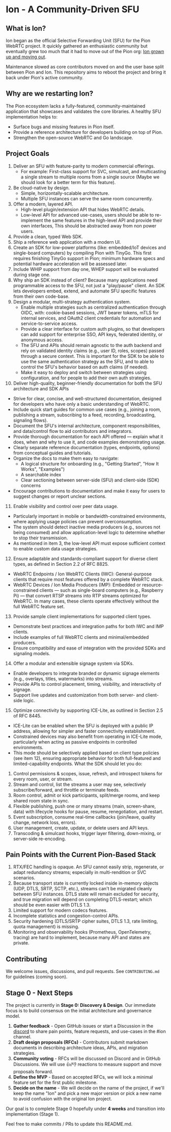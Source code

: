 # Ion - A Community-Driven SFU

## What is Ion?

Ion began as the official Selective Forwarding Unit (SFU) for the Pion WebRTC project. It quickly gathered an enthusiastic community but eventually grew too much that it had to move out of the Pion org: [Ion grown up and moving out](https://pion.ly/blog/ion-grown-up-and-moving-out/).

Maintenance slowed as core contributors moved on and the user base split between Pion and Ion. This repository aims to reboot the project and bring it back under Pion's active community.

## Why are we restarting Ion?

The Pion ecosystem lacks a fully-featured, community-maintained application that showcases and validates the core libraries. A healthy SFU implementation helps to:

* Surface bugs and missing features in Pion itself.
* Provide a reference architecture for developers building on top of Pion.
* Strengthen the open-source WebRTC and Go landscape.

## Project Goals

1. Deliver an SFU with feature-parity to modern commercial offerings.
   * For example: First-class support for SVC, simulcast, and multicasting a single stream to multiple rooms from a single source (Maybe we should look for a better term for this feature).
2. Be cloud-native by design.
   * Simple, horizontally-scalable architecture.
   * Multiple SFU instances can serve the same room concurrently.
3. Offer a modern, layered API.
   * High-level plugin/extension API that hides WebRTC details.
   * Low-level API for advanced use-cases, users should be able to re-implement the same features in the high-level API and provide their own interfaces, This should be abstracted away from non power users.
4. Provide a clean, typed Web SDK.
5. Ship a reference web application with a modern UI.
6. Create an SDK for low-power platforms (like: embedded/IoT devices and single-board computers) by compiling Pion with TinyGo. This first requires finishing TinyGo support in Pion; minimum hardware specs and potential hardware acceleration will be assessed later.
7. Include WHIP support from day one, WHEP support will be evaluated during stage one.
8. Why ship an SDK instead of client?
Because many applications need programmable access to the SFU, not just a "play/pause" client. An SDK lets developers embed, extend, and automate SFU specific features from their own code-base.
9. Design a modular, multi-strategy authentication system.
   * Enable multiple strategies such as centralized authentication through OIDC, with: cookie-based sessions, JWT bearer tokens, mTLS for internal services, and OAuth2 client credentials for automation and service-to-service access.
   * Provide a clear interface for custom auth plugins, so that developers can add support for enterprise SSO, API keys, federated identity, or anonymous access.
   * The SFU and APIs should remain agnostic to the auth backend and rely on validated identity claims (e.g., user ID, roles, scopes) passed through a secure context. This is important for the SDK to be able to use the same authentication strategy as the SFU, and to able to control the SFU's behavior based on auth claims (if needed).
   * Make it easy to deploy and switch between strategies using configuration, and for people to add their own auth strategies.
10. Deliver high-quality, beginner-friendly documentation for both the SFU architecture and SDK APIs
   * Strive for clear, concise, and well-structured documentation, designed for developers who have only a basic understanding of WebRTC.
   * Include quick start guides for common use cases (e.g., joining a room, publishing a stream, subscribing to a feed, recording, broadcasting, signaling flows).
   * Document the SFU's internal architecture, component responsibilities, and data/control flow to aid contributors and integrators.
   * Provide thorough documentation for each API offered — explain what it does, when and why to use it, and code examples demonstrating usage.
   * Clearly separate reference documentation (types, endpoints, options) from conceptual guides and tutorials.
   * Organize the docs to make them easy to navigate:
      * A logical structure for onboarding (e.g., "Getting Started", "How It Works", "Examples")
      * A searchable index
      * Clear sectioning between server-side (SFU) and client-side (SDK) concerns
   * Encourage contributions to documentation and make it easy for users to suggest changes or report unclear sections.
11. Enable visibility and control over peer data usage.
   * Particularly important in mobile or bandwidth-constrained environments, where applying usage policies can prevent overconsumption.
   * The system should detect inactive media producers (e.g., sources not being consumed) and allow application-level logic to determine whether to stop their transmission.
   * As mentioned in item 3, the low-level API must expose sufficient context to enable custom data usage strategies.
12. Ensure adaptable and standards-compliant support for diverse client types, as defined in Section 2.2 of RFC 8825.
   * WebRTC Endpoints / Ion WebRTC Clients (IWC): General-purpose clients that require most features offered by a complete WebRTC stack.
   * WebRTC Devices / Ion Media Producers (IMP): Embedded or resource-constrained clients — such as single-board computers (e.g., Raspberry Pi) — that convert RTSP streams into RTP streams optimized for WebRTC. In many cases, these clients operate effectively without the full WebRTC feature set.
13. Provide sample client implementations for supported client types.
   * Demonstrate best practices and integration paths for both IWC and IMP clients.
   * Include examples of full WebRTC clients and minimal/embedded producers.
   * Ensure compatibility and ease of integration with the provided SDKs and signaling models.
14. Offer a modular and extensible signage system via SDKs.
   * Enable developers to integrate branded or dynamic signage elements (e.g., overlays, titles, watermarks) into streams.
   * Provide APIs to control placement, timing, visibility, and interactivity of signage.
   * Support live updates and customization from both server- and client-side logic.
15. Optimize connectivity by supporting ICE-Lite, as outlined in Section 2.5 of RFC 8445.
   * ICE-Lite can be enabled when the SFU is deployed with a public IP address, allowing for simpler and faster connectivity establishment.
   * Constrained devices may also benefit from operating in ICE-Lite mode, particularly when acting as passive endpoints in controlled environments.
   * This mode should be selectively applied based on client type policies (see item 12), ensuring appropriate behavior for both full-featured and limited-capability endpoints.
What the SDK should let you do:
1. Control permissions & scopes, issue, refresh, and introspect tokens for every room, user, or stream.
2. Stream and control, list the streams a user may see, selectively subscribe/forward, and throttle or terminate feeds.
3. Room control, admit or kick participants, split/merge rooms, and keep shared room state in sync.
4. Flexible publishing, push one or many streams (main, screen-share, data) with lifecycle hooks for pause, resume, renegotiation, and restart.
5. Event subscription, consume real-time callbacks (join/leave, quality change, network loss, errors).
6. User management, create, update, or delete users and API keys.
7. Transcoding & simulcast hooks, trigger layer filtering, down-mixing, or server-side re-encoding.


## Pain Points with the Current Pion-Based Stack

1. RTX/FEC handling is opaque. An SFU cannot easily strip, regenerate, or adapt redundancy streams; especially in multi-rendition or SVC scenarios.
2. Because transport state is currently locked inside in-memory objects (UDP, DTLS, SRTP, SCTP, etc.), streams can't be migrated cleanly between SFU instances. DTLS state will remain excluded for security, and true migration will depend on completing DTLS-restart; which should be even easier with DTLS 1.3.
3. Limited support for modern codecs features.
4. Incomplete statistics and congestion-control APIs.
5. Security hardening (DTLS/SRTP cipher suites, DTLS 1.3, rate limiting, quota management) is missing.
6. Monitoring and observability hooks (Prometheus, OpenTelemetry, tracing) are hard to implement, because many API and states are private.

## Contributing

We welcome issues, discussions, and pull requests. See `CONTRIBUTING.md` for guidelines (coming soon).

## Stage 0 - Next Steps

The project is currently in **Stage 0: Discovery & Design**. Our immediate focus is to build consensus on the initial architecture and governance model.

1. **Gather feedback** - Open GitHub issues or start a Discussion in the [discord](https://discord.gg/PngbdqpFbt) to share pain points, feature requests, and use-cases in the #ion channel.
2. **Draft design proposals (RFCs)** - Contributors submit markdown documents in describing architecture ideas, APIs, and migration strategies.
3. **Community voting** - RFCs will be discussed on Discord and in GitHub Discussions. We will use 👍/👎 reactions to measure support and move proposals forward.
4. **Define the MVP** - Based on accepted RFCs, we will lock a minimal feature set for the first public milestone.
5. **Decide on the name** - We will decide on the name of the project, if we'll keep the name "Ion" and pick a new major version or pick a new name to avoid confusion with the original Ion project.

Our goal is to complete Stage 0 hopefully under **4 weeks** and transition into implementation (Stage 1).

Feel free to make commits / PRs to update this README.md.
